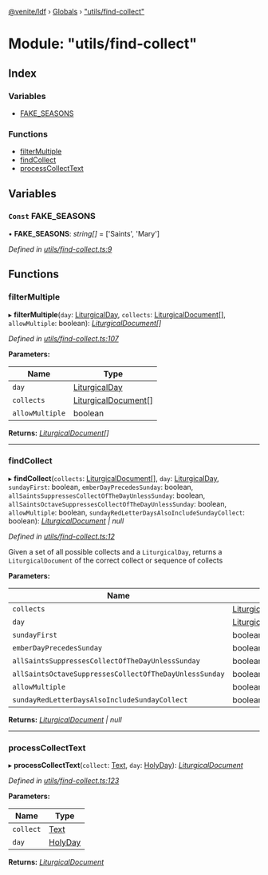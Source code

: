[@venite/ldf](../README.md) › [Globals](../globals.md) › ["utils/find-collect"](_utils_find_collect_.md)

# Module: "utils/find-collect"

## Index

### Variables

* [FAKE_SEASONS](_utils_find_collect_.md#const-fake_seasons)

### Functions

* [filterMultiple](_utils_find_collect_.md#filtermultiple)
* [findCollect](_utils_find_collect_.md#findcollect)
* [processCollectText](_utils_find_collect_.md#processcollecttext)

## Variables

### `Const` FAKE_SEASONS

• **FAKE_SEASONS**: *string[]* = ['Saints', 'Mary']

*Defined in [utils/find-collect.ts:9](https://github.com/gbj/venite/blob/0ec46cb7/ldf/src/utils/find-collect.ts#L9)*

## Functions

###  filterMultiple

▸ **filterMultiple**(`day`: [LiturgicalDay](../classes/_calendar_liturgical_day_.liturgicalday.md), `collects`: [LiturgicalDocument](../classes/_liturgical_document_.liturgicaldocument.md)[], `allowMultiple`: boolean): *[LiturgicalDocument](../classes/_liturgical_document_.liturgicaldocument.md)[]*

*Defined in [utils/find-collect.ts:107](https://github.com/gbj/venite/blob/0ec46cb7/ldf/src/utils/find-collect.ts#L107)*

**Parameters:**

Name | Type |
------ | ------ |
`day` | [LiturgicalDay](../classes/_calendar_liturgical_day_.liturgicalday.md) |
`collects` | [LiturgicalDocument](../classes/_liturgical_document_.liturgicaldocument.md)[] |
`allowMultiple` | boolean |

**Returns:** *[LiturgicalDocument](../classes/_liturgical_document_.liturgicaldocument.md)[]*

___

###  findCollect

▸ **findCollect**(`collects`: [LiturgicalDocument](../classes/_liturgical_document_.liturgicaldocument.md)[], `day`: [LiturgicalDay](../classes/_calendar_liturgical_day_.liturgicalday.md), `sundayFirst`: boolean, `emberDayPrecedesSunday`: boolean, `allSaintsSuppressesCollectOfTheDayUnlessSunday`: boolean, `allSaintsOctaveSuppressesCollectOfTheDayUnlessSunday`: boolean, `allowMultiple`: boolean, `sundayRedLetterDaysAlsoIncludeSundayCollect`: boolean): *[LiturgicalDocument](../classes/_liturgical_document_.liturgicaldocument.md) | null*

*Defined in [utils/find-collect.ts:12](https://github.com/gbj/venite/blob/0ec46cb7/ldf/src/utils/find-collect.ts#L12)*

Given a set of all possible collects and a `LiturgicalDay`, returns a `LiturgicalDocument` of the correct collect or sequence of collects

**Parameters:**

Name | Type | Default |
------ | ------ | ------ |
`collects` | [LiturgicalDocument](../classes/_liturgical_document_.liturgicaldocument.md)[] | - |
`day` | [LiturgicalDay](../classes/_calendar_liturgical_day_.liturgicalday.md) | - |
`sundayFirst` | boolean | true |
`emberDayPrecedesSunday` | boolean | false |
`allSaintsSuppressesCollectOfTheDayUnlessSunday` | boolean | false |
`allSaintsOctaveSuppressesCollectOfTheDayUnlessSunday` | boolean | false |
`allowMultiple` | boolean | true |
`sundayRedLetterDaysAlsoIncludeSundayCollect` | boolean | false |

**Returns:** *[LiturgicalDocument](../classes/_liturgical_document_.liturgicaldocument.md) | null*

___

###  processCollectText

▸ **processCollectText**(`collect`: [Text](../classes/_text_.text.md), `day`: [HolyDay](../classes/_calendar_holy_day_.holyday.md)): *[LiturgicalDocument](../classes/_liturgical_document_.liturgicaldocument.md)*

*Defined in [utils/find-collect.ts:123](https://github.com/gbj/venite/blob/0ec46cb7/ldf/src/utils/find-collect.ts#L123)*

**Parameters:**

Name | Type |
------ | ------ |
`collect` | [Text](../classes/_text_.text.md) |
`day` | [HolyDay](../classes/_calendar_holy_day_.holyday.md) |

**Returns:** *[LiturgicalDocument](../classes/_liturgical_document_.liturgicaldocument.md)*
